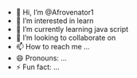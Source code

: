 - 👋 Hi, I’m @Afrovenator1
- 👀 I’m interested in learn
- 🌱 I’m currently learning java script
- 💞️ I’m looking to collaborate on 
- 📫 How to reach me ...
- 😄 Pronouns: ...
- ⚡ Fun fact: ...

<!---
Afrovenator1/Afrovenator1 is a ✨ special ✨ repository because its `README.md` (this file) appears on your GitHub profile.
You can click the Preview link to take a look at your changes.
--->
